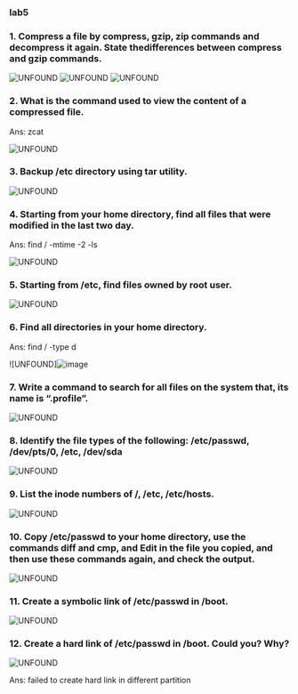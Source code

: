 ### lab5

### 1. Compress a file by compress, gzip, zip commands and decompress it again. State thedifferences between compress and gzip commands.

![UNFOUND](https://github.com/sara-aref/Linux/assets/147546807/ef054270-8659-4af5-ac7e-4c0b4f39c8b6)
![UNFOUND](https://github.com/sara-aref/Linux/assets/147546807/fd7339c1-3cf1-4084-97e6-dda7e2678572)
![UNFOUND](https://github.com/sara-aref/Linux/assets/147546807/83f24bf3-2431-4ac5-89cc-4af3e8fd4f26)

### 2. What is the command used to view the content of a compressed file.
Ans: zcat

![UNFOUND](https://github.com/sara-aref/Linux/assets/147546807/06f71c66-8521-4f7d-b0a7-def405e622fa)

### 3. Backup /etc directory using tar utility.
![UNFOUND](https://github.com/sara-aref/Linux/assets/147546807/de9c12a3-ff34-49da-925b-3029c4531186)

### 4. Starting from your home directory, find all files that were modified in the last two day.
Ans: find / -mtime -2 -ls

![UNFOUND](https://github.com/sara-aref/Linux/assets/147546807/007bf5a9-185f-4e80-8165-d1aca7680b32)

### 5. Starting from /etc, find files owned by root user.
![UNFOUND](https://github.com/sara-aref/Linux/assets/147546807/a5ed2daa-d127-489b-a9d3-6f4c2a72bf4b)

### 6. Find all directories in your home directory.
Ans: find / -type d

![UNFOUND]![image](https://github.com/sara-aref/Linux/assets/147546807/6ecb1272-55ff-46c2-9518-337b24f98c80)

### 7. Write a command to search for all files on the system that, its name is “.profile”.
![UNFOUND](https://github.com/sara-aref/Linux/assets/147546807/d9fa6077-bd19-4ada-ab42-50ce0e23534f)

### 8. Identify the file types of the following: /etc/passwd, /dev/pts/0, /etc, /dev/sda
![UNFOUND](https://github.com/sara-aref/Linux/assets/147546807/9eaa511f-61d4-4e2f-ab36-ba1e815c4032)

### 9. List the inode numbers of /, /etc, /etc/hosts.
![UNFOUND](https://github.com/sara-aref/Linux/assets/147546807/8d168f46-678f-4697-8478-0a94788498fb)

### 10. Copy /etc/passwd to your home directory, use the commands diff and cmp, and Edit in the file you copied, and then use these commands again, and check the output.
![UNFOUND](https://github.com/sara-aref/Linux/assets/147546807/ae615565-24a2-4cc0-ad4b-8997d010c05c)

### 11. Create a symbolic link of /etc/passwd in /boot.
![UNFOUND](https://github.com/sara-aref/Linux/assets/147546807/e3220817-5152-4cdb-b3e6-63d88617f09a)

### 12. Create a hard link of /etc/passwd in /boot. Could you? Why?
![UNFOUND](https://github.com/sara-aref/Linux/assets/147546807/470ae31b-392c-463a-a000-77eb18bc652a)

Ans: failed to create hard link in different partition
